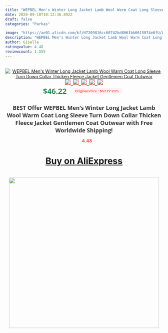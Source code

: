 ```yaml
---
title: "WEPBEL Men's Winter Long Jacket Lamb Wool Warm Coat Long Sleeve Turn Down Collar Thicken Fleece Jacket Gentlemen Coat Outwear"
date: 2020-09-10T10:12:36.892Z
draft: false
categories: "Parkas"

image: "https://ae01.alicdn.com/kf/H7209816cc60742bd8061bb0615874e0fU/WEPBEL-Men-s-Winter-Long-Jacket-Lamb-Wool-Warm-Coat-Long-Sleeve-Turn-Down-Collar-Thicken.jpg"
description: "WEPBEL Men's Winter Long Jacket Lamb Wool Warm Coat Long Sleeve Turn Down Collar Thicken Fleece Jacket Gentlemen Coat Outwear"
author: Giselle
ratingvalue: 4.48
reviewcount: 1.555
---
```

<br>
<div style="text-align: center;">
<a href="https://s.click.aliexpress.com/e/_A5TxkZ" target="_blank" rel="nofollow noopener noreferrer"><img alt="WEPBEL Men's Winter Long Jacket Lamb Wool Warm Coat Long Sleeve Turn Down Collar Thicken Fleece Jacket Gentlemen Coat Outwear" class="magnifier-image" src="https://ae01.alicdn.com/kf/H7209816cc60742bd8061bb0615874e0fU/WEPBEL-Men-s-Winter-Long-Jacket-Lamb-Wool-Warm-Coat-Long-Sleeve-Turn-Down-Collar-Thicken.jpg_640x640.jpg">
<br>
<img style="border:1px solid salmon" src="https://ae01.alicdn.com/kf/H7209816cc60742bd8061bb0615874e0fU/WEPBEL-Men-s-Winter-Long-Jacket-Lamb-Wool-Warm-Coat-Long-Sleeve-Turn-Down-Collar-Thicken.jpg_120x120.jpg">&nbsp;&nbsp;<img style="border:1px solid salmon" src="https://ae01.alicdn.com/kf/Hbf16be31c5d8400b9123503195bc44b1H/WEPBEL-Men-s-Winter-Long-Jacket-Lamb-Wool-Warm-Coat-Long-Sleeve-Turn-Down-Collar-Thicken.jpg_120x120.jpg">&nbsp;&nbsp;<img style="border:1px solid salmon" src="https://ae01.alicdn.com/kf/H3ab4139bef9e4cb784e6920cb24ccdcbj/WEPBEL-Men-s-Winter-Long-Jacket-Lamb-Wool-Warm-Coat-Long-Sleeve-Turn-Down-Collar-Thicken.jpg_120x120.jpg">&nbsp;&nbsp;<img style="border:1px solid salmon" src="https://ae01.alicdn.com/kf/Hce577236862c46538f528a007b54718bz/WEPBEL-Men-s-Winter-Long-Jacket-Lamb-Wool-Warm-Coat-Long-Sleeve-Turn-Down-Collar-Thicken.jpg_120x120.jpg">&nbsp;&nbsp;<img style="border:1px solid salmon" src="https://ae01.alicdn.com/kf/H3060e2eae1d9472aaf3bb7931dcc818cn/WEPBEL-Men-s-Winter-Long-Jacket-Lamb-Wool-Warm-Coat-Long-Sleeve-Turn-Down-Collar-Thicken.jpg_120x120.jpg"></a></div><br0>
<div style="text-align: center;"><span style="background-color: white; border: 0px; box-sizing: border-box; color: seagreen; display: inline-block; font-family: &quot;open sans&quot; , &quot;arial&quot; , &quot;helvetica&quot; , sans-serif , &quot;heiti&quot;; font-size: 24px; font-stretch: inherit; font-weight: 700; line-height: inherit; margin: 0px 10px 0px 0px; padding: 0px; vertical-align: middle;">$46.22 </span>
<span style="background: rgb(255 , 241 , 241); border-radius: 3px; border: 0px; box-sizing: border-box; color: #ff4747; display: inline-block; font-family: inherit; font-size: 12px; font-stretch: inherit; font-style: inherit; font-variant: inherit; font-weight: 600; line-height: inherit; margin: 0px; padding: 2px 5px; transform: scale(0.9); vertical-align: middle;">Original Price : <b style="text-decoration: line-through;">$57.77 </b> 20%&nbsp;&nbsp;</span></div>
<h1 style="color: #333333; display: inline-block; font-family: &quot;open sans&quot; , &quot;arial&quot; , &quot;helvetica&quot; , sans-serif , &quot;heiti&quot;; font-size: 18px; font-stretch: inherit; font-weight: 700; text-align: center;">BEST Offer WEPBEL Men's Winter Long Jacket Lamb Wool Warm Coat Long Sleeve Turn Down Collar Thicken Fleece Jacket Gentlemen Coat Outwear with Free Worldwide Shipping!</h1>
<div style="color: #ff4747; text-align: center;">
<img src="https://4.bp.blogspot.com/-M0ZcTcb-5uY/XleCXlxnR4I/AAAAAAAAAEc/OrjgMkXV1oMQFaCRZj5HQwOCBcu3w1FegCPcBGAYYCw/s1600/star.png" style="height: 15px;">&nbsp;<b>4.48</b></div>
<div class="button_cont" align="center"><a class="buynow_a" href="https://s.click.aliexpress.com/e/_A5TxkZ" target="_blank" rel="nofollow noopener noreferrer"><H1>Buy on AliExpress</H1></a></div><br>
<div class="separator" style="clear: both; text-align: center;">
<img src="https://lh3.googleusercontent.com/-pTy5HemUv9M/XlePHvY0dAI/AAAAAAAAAE4/0nX5iRUoIWY8eMW9Dpxeirr157OZliDIgCLcBGAsYHQ/s1600/badge.gif" width="480">
</div>
